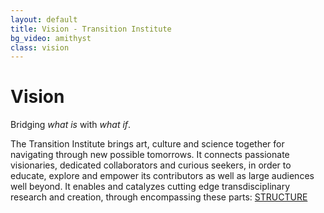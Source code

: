 ```yaml
---
layout: default
title: Vision - Transition Institute
bg_video: amithyst
class: vision
---
```


# Vision

Bridging *what is* with *what if*.

The Transition Institute brings art, culture and science together for navigating through new possible tomorrows. It connects passionate visionaries, dedicated collaborators and curious seekers, in order to educate, explore and empower its contributors as well as large audiences well beyond. It enables and catalyzes cutting edge transdisciplinary research and creation, through encompassing these parts: <a href="/structure">STRUCTURE</a>
